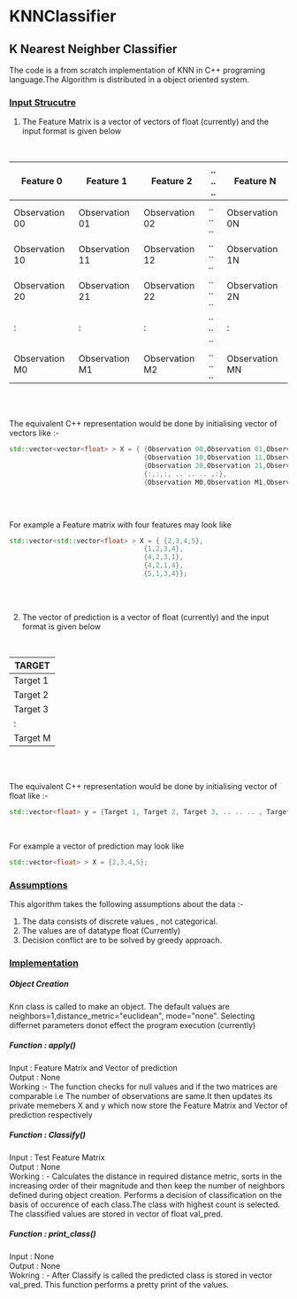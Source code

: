 # KNNClassifier
<h2>K Nearest Neighber Classifier </h2>

The code is a from scratch implementation of KNN in C++ programing language.The Algorithm is distributed in a object oriented system.

<h3><u>Input Strucutre</u></h3>

1. The Feature Matrix is a vector of vectors of float (currently) and the input format is given below

<br>

| Feature 0 | Feature 1 | Feature 2 |  .. .. .. | Feature N |
| --------- | --------- | --------- | --------- | --------- |
| Observation 00 | Observation 01 | Observation 02|  .. .. .. | Observation 0N |
| Observation 10 | Observation 11 | Observation 12|  .. .. .. | Observation 1N |
| Observation 20 | Observation 21 | Observation 22|  .. .. .. | Observation 2N |
| : | : | :|  .. .. .. | : |
| Observation M0 | Observation M1 | Observation M2|  .. .. .. | Observation MN |

<br><br>

The equivalent C++ representation would be done by initialising vector of vectors like :-

```c++
std::vector<vector<float> > X = { {Observation 00,Observation 01,Observation 02,Observation 03, .. .. .., Observation 0N}, 
                                  {Observation 10,Observation 11,Observation 12,Observation 13, .. .. .., Observation 1N}, 
                                  {Observation 20,Observation 21,Observation 22,Observation 23, .. .. .., Observation 2N}, 
                                  {:,:,:, .. .. .. ,:},
                                  {Observation M0,Observation M1,Observation M2, .. .. .., Observation Mn}};
                                  
```
<br>

For example a Feature matrix with four features may look like


```c++
std::vector<std::vector<float> > X = { {2,3,4,5}, 
                                  {1,2,3,4}, 
                                  {4,2,3,1}, 
                                  {4,2,1,4}, 
                                  {5,1,3,4}};

```


<br><br>


2. The vector of prediction is a vector of float (currently) and the input format is given below
<br>


| TARGET | 
| --------- |
| Target 1 |
| Target 2 |
| Target 3 | 
| : |
| Target M |

<br><br>

The equivalent C++ representation would be done by initialising vector of float like :-

```c++
std::vector<float> y = {Target 1, Target 2, Target 3, .. .. .. , Target N};
```
<br>

For example a vector of prediction may look like


```c++
std::vector<float> > X = {2,3,4,5}; 


```

<h3><u>Assumptions</u></h3>

This algorithm takes the following assumptions about the data :-

1) The data consists of discrete values , not categorical.
2) The values are of datatype float (Currently)
3) Decision conflict are to be solved by greedy approach. 


<h3><u>Implementation</u></h3>

<h5>Object Creation</h5>
Knn class is called to make an object. The default values are neighbors=1,distance_metric="euclidean", mode="none". Selecting differnet parameters donot effect the program execution (currently)

<h5> Function : apply() </h5>
Input : Feature Matrix and Vector of prediction<br>
Output : None<br>
Working :- The function checks for null values and if the two matrices are comparable i.e The number of observations are same.It then updates its private memebers X and y which now store the Feature Matrix and Vector of prediction respectively<br>

<h5> Function : Classify()</h5>
Input : Test Feature Matrix<br>
Output : None <br>
Working : - Calculates the distance in required distance metric, sorts in the increasing order of their magnitude and then keep the number of neighbors defined during object creation. Performs a decision  of classification on the basis of occurence of each class.The class with highest count is selected. The classified values are stored in vector of float val_pred.

<h5> Function : print_class()</h5>
Input : None<br>
Output : None<br>
Wokring : - After Classify is called the predicted class is stored in vector val_pred. This function performs a pretty print of the values.





